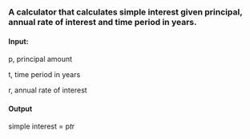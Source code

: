 ### A calculator that calculates simple interest given principal, annual rate of interest and time period in years.

#### Input:

   p, principal amount
   
   t, time period in years
   
   r, annual rate of interest
   

#### Output

   simple interest = p*t*r
